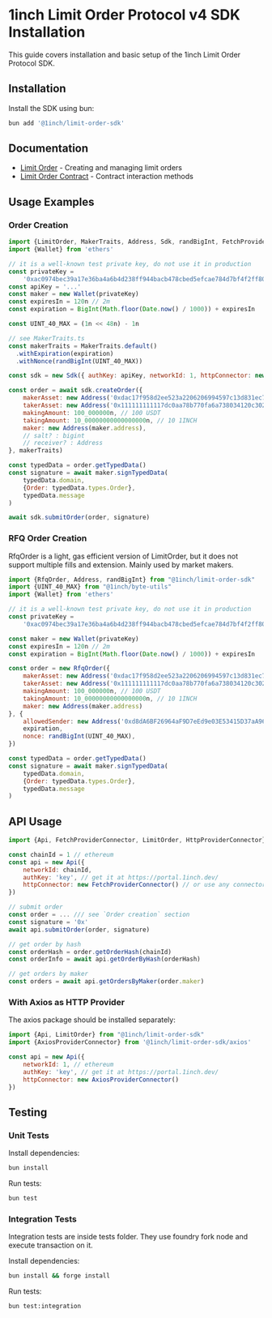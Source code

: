 # 1inch Limit Order Protocol v4 SDK Installation

This guide covers installation and basic setup of the 1inch Limit Order Protocol SDK.

## Installation

Install the SDK using bun:

```bash
bun add '@1inch/limit-order-sdk'
```

## Documentation

- [Limit Order](./integration.md) - Creating and managing limit orders
- [Limit Order Contract](../limit-order-taker-contract.md) - Contract interaction methods

## Usage Examples

### Order Creation

```javascript
import {LimitOrder, MakerTraits, Address, Sdk, randBigInt, FetchProviderConnector} from "@1inch/limit-order-sdk"
import {Wallet} from 'ethers'

// it is a well-known test private key, do not use it in production
const privateKey =
    '0xac0974bec39a17e36ba4a6b4d238ff944bacb478cbed5efcae784d7bf4f2ff80'
const apiKey = '...'
const maker = new Wallet(privateKey)
const expiresIn = 120n // 2m
const expiration = BigInt(Math.floor(Date.now() / 1000)) + expiresIn

const UINT_40_MAX = (1n << 48n) - 1n

// see MakerTraits.ts
const makerTraits = MakerTraits.default()
  .withExpiration(expiration)
  .withNonce(randBigInt(UINT_40_MAX))

const sdk = new Sdk({ authKey: apiKey, networkId: 1, httpConnector: new FetchProviderConnector() })

const order = await sdk.createOrder({
    makerAsset: new Address('0xdac17f958d2ee523a2206206994597c13d831ec7'),
    takerAsset: new Address('0x111111111117dc0aa78b770fa6a738034120c302'),
    makingAmount: 100_000000n, // 100 USDT
    takingAmount: 10_00000000000000000n, // 10 1INCH
    maker: new Address(maker.address),
    // salt? : bigint
    // receiver? : Address
}, makerTraits)

const typedData = order.getTypedData()
const signature = await maker.signTypedData(
    typedData.domain,
    {Order: typedData.types.Order},
    typedData.message
)

await sdk.submitOrder(order, signature)
```

### RFQ Order Creation

RfqOrder is a light, gas efficient version of LimitOrder, but it does not support multiple fills and extension. Mainly used by market makers.

```javascript
import {RfqOrder, Address, randBigInt} from "@1inch/limit-order-sdk"
import {UINT_40_MAX} from "@1inch/byte-utils"
import {Wallet} from 'ethers'

// it is a well-known test private key, do not use it in production
const privateKey =
    '0xac0974bec39a17e36ba4a6b4d238ff944bacb478cbed5efcae784d7bf4f2ff80'

const maker = new Wallet(privateKey)
const expiresIn = 120n // 2m
const expiration = BigInt(Math.floor(Date.now() / 1000)) + expiresIn

const order = new RfqOrder({
    makerAsset: new Address('0xdac17f958d2ee523a2206206994597c13d831ec7'),
    takerAsset: new Address('0x111111111117dc0aa78b770fa6a738034120c302'),
    makingAmount: 100_000000n, // 100 USDT
    takingAmount: 10_00000000000000000n, // 10 1INCH
    maker: new Address(maker.address)
}, {
    allowedSender: new Address('0xd8dA6BF26964aF9D7eEd9e03E53415D37aA96045'),
    expiration,
    nonce: randBigInt(UINT_40_MAX),
})

const typedData = order.getTypedData()
const signature = await maker.signTypedData(
    typedData.domain,
    {Order: typedData.types.Order},
    typedData.message
)
```

## API Usage

```javascript
import {Api, FetchProviderConnector, LimitOrder, HttpProviderConnector} from '@1inch/limit-order-sdk'

const chainId = 1 // ethereum
const api = new Api({
    networkId: chainId,
    authKey: 'key', // get it at https://portal.1inch.dev/
    httpConnector: new FetchProviderConnector() // or use any connector which implements `HttpProviderConnector`
})

// submit order
const order = ... /// see `Order creation` section
const signature = '0x'
await api.submitOrder(order, signature)

// get order by hash
const orderHash = order.getOrderHash(chainId)
const orderInfo = await api.getOrderByHash(orderHash)

// get orders by maker
const orders = await api.getOrdersByMaker(order.maker)
```

### With Axios as HTTP Provider

The axios package should be installed separately:

```javascript
import {Api, LimitOrder} from "@1inch/limit-order-sdk"
import {AxiosProviderConnector} from '@1inch/limit-order-sdk/axios'

const api = new Api({
    networkId: 1, // ethereum
    authKey: 'key', // get it at https://portal.1inch.dev/
    httpConnector: new AxiosProviderConnector()
})
```

## Testing

### Unit Tests

Install dependencies:

```bash
bun install
```

Run tests:

```bash
bun test
```

### Integration Tests

Integration tests are inside tests folder. They use foundry fork node and execute transaction on it.

Install dependencies:

```bash
bun install && forge install
```

Run tests:

```bash
bun test:integration
```